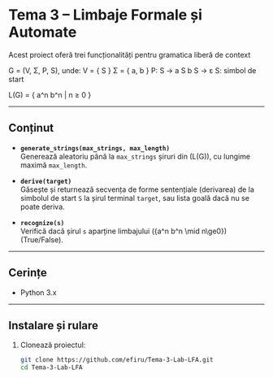 # Tema 3 – Limbaje Formale și Automate

Acest proiect oferă trei funcționalități pentru gramatica liberă de context  

G = (V, Σ, P, S), unde:
  V = { S }
  Σ = { a, b }
  P:
    S → a S b
    S → ε
  S: simbol de start

L(G) = { a^n b^n | n ≥ 0 }

---

## Conținut

- **`generate_strings(max_strings, max_length)`**  
  Generează aleatoriu până la `max_strings` șiruri din \(L(G)\), cu lungime maximă `max_length`.

- **`derive(target)`**  
  Găsește și returnează secvența de forme sentențiale (derivarea) de la simbolul de start `S` la șirul terminal `target`, sau lista goală dacă nu se poate deriva.

- **`recognize(s)`**  
  Verifică dacă șirul `s` aparține limbajului \(\{a^n b^n \mid n\ge0\}\) (True/False).

---

## Cerințe

- Python 3.x

---

## Instalare și rulare

1. Clonează proiectul:
   ```bash
   git clone https://github.com/efiru/Tema-3-Lab-LFA.git
   cd Tema-3-Lab-LFA
